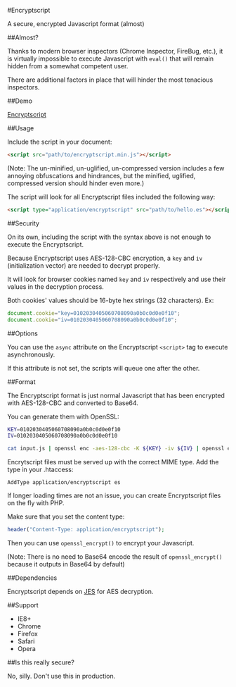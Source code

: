 #Encryptscript

A secure, encrypted Javascript format (almost)

##Almost?

Thanks to modern browser inspectors (Chrome Inspector, FireBug, etc.), it is virtually impossible to execute Javascript with `eval()` that will remain hidden from a somewhat competent user.

There are additional factors in place that will hinder the most tenacious inspectors.

##Demo

[Encryptscript](http://kevinselwyn.com/Encryptscript/)

##Usage

Include the script in your document:

```html
<script src="path/to/encryptscript.min.js"></script>
```

(Note: The un-minified, un-uglified, un-compressed version includes a few annoying obfuscations and hindrances, but the minified, uglified, compressed version should hinder even more.)

The script will look for all Encryptscript files included the following way:

```html
<script type="application/encryptscript" src="path/to/hello.es"></script>
```

##Security

On its own, including the script with the syntax above is not enough to execute the Encryptscript.

Because Encryptscript uses AES-128-CBC encryption, a `key` and `iv` (initialization vector) are needed to decrypt properly.

It will look for browser cookies named `key` and `iv` respectively and use their values in the decryption process.

Both cookies' values should be 16-byte hex strings (32 characters). Ex:

```js
document.cookie="key=0102030405060708090a0b0c0d0e0f10";
document.cookie="iv=0102030405060708090a0b0c0d0e0f10";
```

##Options

You can use the `async` attribute on the Encryptscript `<script>` tag to execute asynchronously.

If this attribute is not set, the scripts will queue one after the other.

##Format

The Encryptscript format is just normal Javascript that has been encrypted with AES-128-CBC and converted to Base64.

You can generate them with OpenSSL:

```bash
KEY=0102030405060708090a0b0c0d0e0f10
IV=0102030405060708090a0b0c0d0e0f10

cat input.js | openssl enc -aes-128-cbc -K ${KEY} -iv ${IV} | openssl enc -base64 -A -out output.es
```

Encrytscript files must be served up with the correct MIME type. Add the type in your .htaccess:

```
AddType application/encryptscript es
```

If longer loading times are not an issue, you can create Encryptscript files on the fly with PHP.

Make sure that you set the content type:

```php
header("Content-Type: application/encryptscript");
```

Then you can use `openssl_encrypt()` to encrypt your Javascript.

(Note: There is no need to Base64 encode the result of `openssl_encrypt()` because it outputs in Base64 by default)

##Dependencies

Encryptscript depends on [JES](https://github.com/kevinselwyn/JES) for AES decryption.

##Support

*	IE8+
*	Chrome
*	Firefox
*	Safari
*	Opera

##Is this really secure?

No, silly. Don't use this in production.